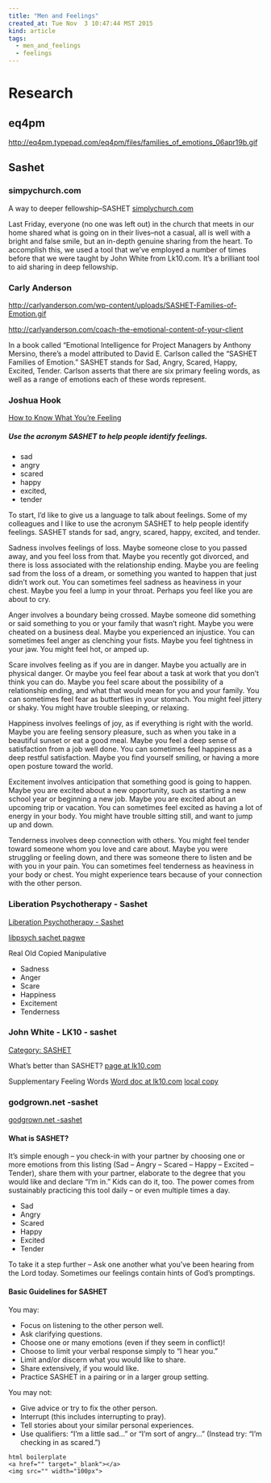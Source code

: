 ```yaml
---
title: "Men and Feelings"
created_at: Tue Nov  3 10:47:44 MST 2015
kind: article
tags:
  - men_and_feelings
  - feelings
---
```


# Research

## eq4pm

http://eq4pm.typepad.com/eq4pm/files/families_of_emotions_06apr19b.gif


## Sashet

### simpychurch.com

A way to deeper fellowship–SASHET <a href="http://simplychurch.com/a-way-to-deeper-fellowship-sashe/" target="_blank">simplychurch.com</a>

Last Friday, everyone (no one was left out) in the church that meets
in our home shared what is going on in their lives–not a casual,
all is well with a bright and false smile, but an in-depth genuine
sharing from the heart. To accomplish this, we used a tool that we’ve
employed a number of times before that we were taught by John White from
Lk10.com. It’s a brilliant tool to aid sharing in deep fellowship.

### Carly Anderson

http://carlyanderson.com/wp-content/uploads/SASHET-Families-of-Emotion.gif

http://carlyanderson.com/coach-the-emotional-content-of-your-client

In a book called “Emotional Intelligence for Project Managers by Anthony
Mersino, there’s a model attributed to David E. Carlson called the
“SASHET Families of Emotion.” SASHET stands for Sad, Angry, Scared,
Happy, Excited, Tender. Carlson asserts that there are six primary feeling
words, as well as a range of emotions each of these words represent.


### Joshua Hook

<a href="http://www.joshuanhook.com/how-to-know-what-youre-feeling-and-talk-about-it/" target="_blank">How to Know What You’re Feeling</a>

##### Use the acronym SASHET to help people identify feelings.

* sad
* angry
* scared
* happy
* excited,
* tender

To start, I’d like to give us a language to talk about feelings. Some
of my colleagues and I like to use the acronym SASHET to help people
identify feelings. SASHET stands for sad, angry, scared, happy, excited,
and tender.

Sadness involves feelings of loss. Maybe someone close to you passed
away, and you feel loss from that. Maybe you recently got divorced,
and there is loss associated with the relationship ending. Maybe you
are feeling sad from the loss of a dream, or something you wanted to
happen that just didn’t work out. You can sometimes feel sadness as
heaviness in your chest. Maybe you feel a lump in your throat. Perhaps
you feel like you are about to cry.

Anger involves a boundary being crossed. Maybe someone did something or
said something to you or your family that wasn’t right. Maybe you were
cheated on a business deal. Maybe you experienced an injustice. You can
sometimes feel anger as clenching your fists. Maybe you feel tightness
in your jaw. You might feel hot, or amped up.

Scare involves feeling as if you are in danger. Maybe you actually are
in physical danger. Or maybe you feel fear about a task at work that you
don’t think you can do. Maybe you feel scare about the possibility
of a relationship ending, and what that would mean for you and your
family. You can sometimes feel fear as butterflies in your stomach. You
might feel jittery or shaky. You might have trouble sleeping, or relaxing.

Happiness involves feelings of joy, as if everything is right with the
world. Maybe you are feeling sensory pleasure, such as when you take in
a beautiful sunset or eat a good meal. Maybe you feel a deep sense of
satisfaction from a job well done. You can sometimes feel happiness as
a deep restful satisfaction. Maybe you find yourself smiling, or having
a more open posture toward the world.

Excitement involves anticipation that something good is going to
happen. Maybe you are excited about a new opportunity, such as starting
a new school year or beginning a new job. Maybe you are excited about
an upcoming trip or vacation. You can sometimes feel excited as having
a lot of energy in your body. You might have trouble sitting still,
and want to jump up and down.

Tenderness involves deep connection with others. You might feel tender
toward someone whom you love and care about. Maybe you were struggling
or feeling down, and there was someone there to listen and be with you
in your pain. You can sometimes feel tenderness as heaviness in your
body or chest. You might experience tears because of your connection
with the other person.

### Liberation Psychotherapy - Sashet

<a href="http://www.libpsych.com/page1/page1.html" target="_blank">Liberation Psychotherapy - Sashet</a>


<a href="http://www.libpsych.com/articles/sashet/sashet.html" target="_blank">libpsych sachet pagwe</a>


Real Old Copied Manipulative

* Sadness
* Anger 
* Scare 
* Happiness 
* Excitement 
* Tenderness

### John White - LK10 - sashet

<a href="http://www.lk10.com/category/sashet/" target="_blank">Category: SASHET</a>


What’s better than SASHET?  <a href="http://www.lk10.com/?s=sashet" target="_blank">page at lk10.com</a>

Supplementary Feeling Words <a href="http://www.lk10.com/wp-content/uploads/2015/05/Supplementary-Feeling-Words-newly-formated.doc" target="_blank">Word doc at lk10.com</a> <a href="/assets/other/sashet-Supplementary-Feeling-Words-newly-formated.doc" target="_blank">local copy</a>

### godgrown.net -sashet

<a href="http://godgrown.net/blog/2010/10/26/sashet/" target="_blank">godgrown.net -sashet</a>

#### What is SASHET?

It’s simple enough – you check-in with your partner by choosing one
or more emotions from this listing (Sad – Angry – Scared – Happy
– Excited – Tender), share them with your partner, elaborate to the
degree that you would like and declare “I’m in.” Kids can do it,
too. The power comes from sustainably practicing this tool daily – or
even multiple times a day.

* Sad 
* Angry 
* Scared 
* Happy 
* Excited 
* Tender

To take it a step further – Ask one another what you’ve been hearing
from the Lord today. Sometimes our feelings contain hints of God’s
promptings.

#### Basic Guidelines for SASHET

You may:

* Focus on listening to the other person well.
* Ask clarifying questions.
* Choose one or many emotions (even if they seem in conflict)!
* Choose to limit your verbal response simply to “I hear you.”
* Limit and/or discern what you would like to share.
* Share extensively, if you would like.
* Practice SASHET in a pairing or in a larger group setting.

You may not:

* Give advice or try to fix the other person.
* Interrupt (this includes interrupting to pray).
* Tell stories about your similar personal experiences.
* Use qualifiers: “I’m a little sad…” or “I’m sort of angry…” (Instead try: “I’m checking in as scared.”)


~~~~~~~~~~~~~
html boilerplate
<a href="" target="_blank"></a>
<img src="" width="100px">
~~~~~~~~~~~~~

